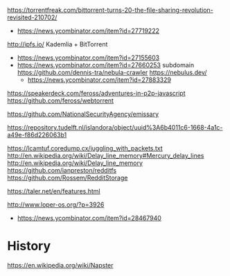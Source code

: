 https://torrentfreak.com/bittorrent-turns-20-the-file-sharing-revolution-revisited-210702/
* https://news.ycombinator.com/item?id=27719222

http://ipfs.io/ Kademlia + BitTorrent
* https://news.ycombinator.com/item?id=27155603
* https://news.ycombinator.com/item?id=27660253 subdomain
  https://github.com/dennis-tra/nebula-crawler
  https://nebulus.dev/
  * https://news.ycombinator.com/item?id=27883329

https://speakerdeck.com/feross/adventures-in-p2p-javascript
https://github.com/feross/webtorrent

https://github.com/NationalSecurityAgency/emissary

https://repository.tudelft.nl/islandora/object/uuid%3A6b4011c6-1668-4a1c-a49e-f86d226063b1

https://lcamtuf.coredump.cx/juggling_with_packets.txt
http://en.wikipedia.org/wiki/Delay_line_memory#Mercury_delay_lines
http://en.wikipedia.org/wiki/Delay_line_memory
https://github.com/ianpreston/redditfs
https://github.com/Rossem/RedditStorage

https://taler.net/en/features.html

http://www.loper-os.org/?p=3926
* https://news.ycombinator.com/item?id=28467940

# History
https://en.wikipedia.org/wiki/Napster

